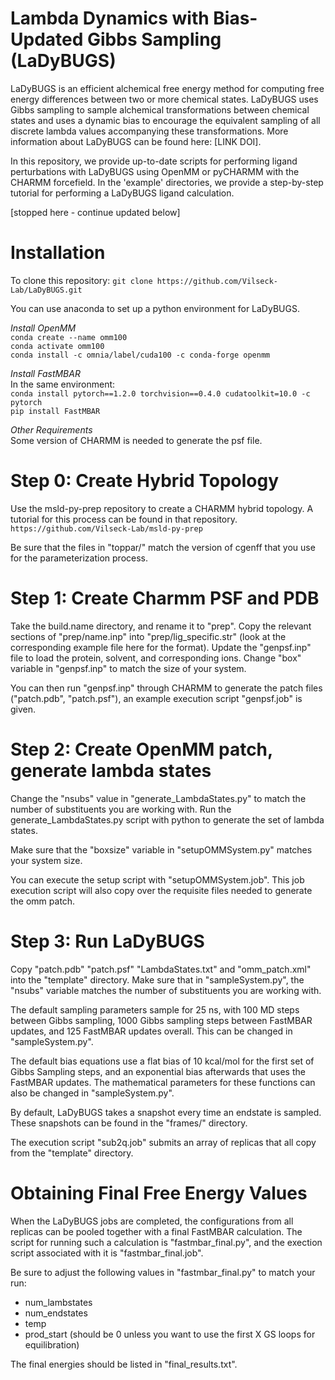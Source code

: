 # Lambda Dynamics with Bias-Updated Gibbs Sampling (LaDyBUGS)
LaDyBUGS is an efficient alchemical free energy method for computing free energy differences between two or more chemical states. LaDyBUGS uses Gibbs sampling to sample alchemical transformations between chemical states and uses a dynamic bias to encourage the equivalent sampling of all discrete lambda values accompanying these transformations. More information about LaDyBUGS can be found here: [LINK DOI].

In this repository, we provide up-to-date scripts for performing ligand perturbations with LaDyBUGS using OpenMM or pyCHARMM with the CHARMM forcefield. In the 'example' directories, we provide a step-by-step tutorial for performing a LaDyBUGS ligand calculation. 

[stopped here - continue updated below]

# Installation
To clone this repository:
`git clone https://github.com/Vilseck-Lab/LaDyBUGS.git`

You can use anaconda to set up a python environment for LaDyBUGS.

*Install OpenMM* <br>
`conda create --name omm100` <br>
`conda activate omm100`<br>
`conda install -c omnia/label/cuda100 -c conda-forge openmm` <br>

*Install FastMBAR* <br>
In the same environment: <br>
`conda install pytorch==1.2.0 torchvision==0.4.0 cudatoolkit=10.0 -c pytorch` <br>
`pip install FastMBAR`<br>

*Other Requirements* <br>
Some version of CHARMM is needed to generate the psf file. 

# Step 0: Create Hybrid Topology
Use the msld-py-prep repository to create a CHARMM hybrid topology. A tutorial for this process can be found in that repository. <br>
`https://github.com/Vilseck-Lab/msld-py-prep`

Be sure that the files in "toppar/" match the version of cgenff that you use for the parameterization process.

# Step 1: Create Charmm PSF and PDB
Take the build.name directory, and rename it to "prep".
Copy the relevant sections of "prep/name.inp" into "prep/lig_specific.str" (look at the corresponding example file here for the format).
Update the "genpsf.inp" file to load the protein, solvent, and corresponding ions.
Change "box" variable in "genpsf.inp" to match the size of your system.

You can then run "genpsf.inp" through CHARMM to generate the patch files ("patch.pdb", "patch.psf"), an example execution script "genpsf.job" is given.

# Step 2: Create OpenMM patch, generate lambda states
Change the "nsubs" value in "generate_LambdaStates.py" to match the number of substituents you are working with.
Run the generate_LambdaStates.py script with python to generate the set of lambda states.

Make sure that the "boxsize" variable in "setupOMMSystem.py" matches your system size.

You can execute the setup script with "setupOMMSystem.job". This job execution script will also copy over the requisite files needed to generate the omm patch.

# Step 3: Run LaDyBUGS
Copy "patch.pdb" "patch.psf" "LambdaStates.txt" and "omm_patch.xml" into the "template" directory.
Make sure that in "sampleSystem.py", the "nsubs" variable matches the number of substituents you are working with.

The default sampling parameters sample for 25 ns, with 100 MD steps between Gibbs sampling, 1000 Gibbs sampling steps between FastMBAR updates, and 125 FastMBAR updates overall. This can be changed in "sampleSystem.py".

The default bias equations use a flat bias of 10 kcal/mol for the first set of Gibbs Sampling steps, and an exponential bias afterwards that uses the FastMBAR updates. The mathematical parameters for these functions can also be changed in "sampleSystem.py".

By default, LaDyBUGS takes a snapshot every time an endstate is sampled. These snapshots can be found in the "frames/" directory.

The execution script "sub2q.job" submits an array of replicas that all copy from the "template" directory. 

# Obtaining Final Free Energy Values
When the LaDyBUGS jobs are completed, the configurations from all replicas can be pooled together with a final FastMBAR calculation. The script for running such a calculation is "fastmbar_final.py", and the exection script associated with it is "fastmbar_final.job".

Be sure to adjust the following values in "fastmbar_final.py" to match your run:
- num_lambstates 
- num_endstates 
- temp
- prod_start (should be 0 unless you want to use the first X GS loops for equilibration)

The final energies should be listed in "final_results.txt".
